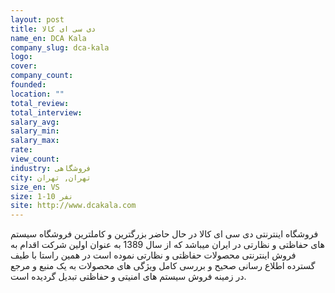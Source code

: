 ```yaml
---
layout: post
title: دی سی ای کالا
name_en: DCA Kala
company_slug: dca-kala
logo: 
cover: 
company_count:
founded:
location: ""
total_review: 
total_interview: 
salary_avg: 
salary_min: 
salary_max: 
rate: 
view_count: 
industry: فروشگاهی
city: تهران, تهران
size_en: VS
size: 1-10 نفر
site: http://www.dcakala.com
---
```


فروشگاه اینترنتی دی سی ای کالا در حال حاضر بزرگترین و کاملترین فروشگاه سیستم های حفاظتی و نظارتی در ایران میباشد که از سال 1389 به عنوان اولین شرکت اقدام به فروش اینترنتی محصولات حفاظتی و نظارتی نموده است در همین راستا با طیف گسترده اطلاع رسانی صحیح و بررسی کامل ویژگی های محصولات به یک منبع و مرجع در زمینه فروش سیستم های امنیتی و حفاظتی تبدیل گردیده است.
